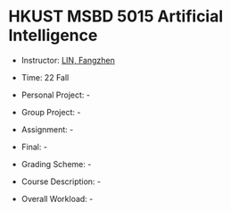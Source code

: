 # HKUST MSBD 5015 Artificial Intelligence

- Instructor: [LIN, Fangzhen](http://home.cse.ust.hk/~flin/)

- Time: 22 Fall

- Personal Project: -

- Group Project: -

- Assignment: -

- Final: -

- Grading Scheme: -

- Course Description: -

- Overall Workload: -
